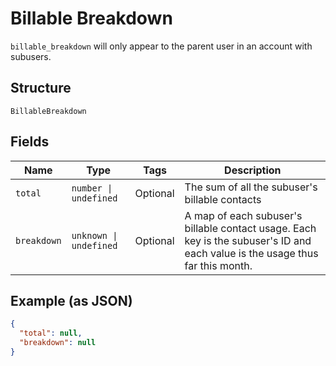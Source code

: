 
# Billable Breakdown

`billable_breakdown` will only appear to the parent user in an account with subusers.

## Structure

`BillableBreakdown`

## Fields

| Name | Type | Tags | Description |
|  --- | --- | --- | --- |
| `total` | `number \| undefined` | Optional | The sum of all the subuser's billable contacts |
| `breakdown` | `unknown \| undefined` | Optional | A map of each subuser's billable contact usage. Each key is the subuser's ID and each value is the usage thus far this month. |

## Example (as JSON)

```json
{
  "total": null,
  "breakdown": null
}
```

